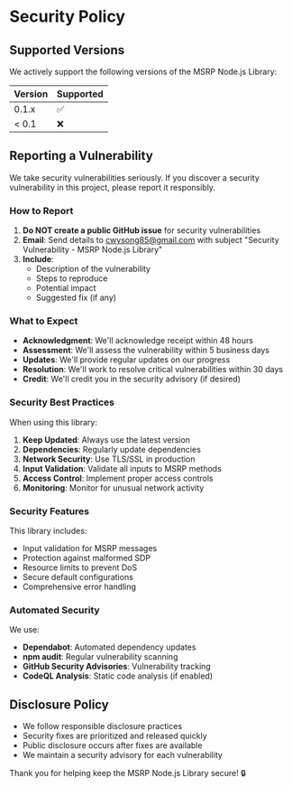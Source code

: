 # Security Policy

## Supported Versions

We actively support the following versions of the MSRP Node.js Library:

| Version | Supported          |
| ------- | ------------------ |
| 0.1.x   | :white_check_mark: |
| < 0.1   | :x:                |

## Reporting a Vulnerability

We take security vulnerabilities seriously. If you discover a security vulnerability in this project, please report it responsibly.

### How to Report

1. **Do NOT create a public GitHub issue** for security vulnerabilities
2. **Email**: Send details to cwysong85@gmail.com with subject "Security Vulnerability - MSRP Node.js Library"
3. **Include**:
   - Description of the vulnerability
   - Steps to reproduce
   - Potential impact
   - Suggested fix (if any)

### What to Expect

- **Acknowledgment**: We'll acknowledge receipt within 48 hours
- **Assessment**: We'll assess the vulnerability within 5 business days
- **Updates**: We'll provide regular updates on our progress
- **Resolution**: We'll work to resolve critical vulnerabilities within 30 days
- **Credit**: We'll credit you in the security advisory (if desired)

### Security Best Practices

When using this library:

1. **Keep Updated**: Always use the latest version
2. **Dependencies**: Regularly update dependencies
3. **Network Security**: Use TLS/SSL in production
4. **Input Validation**: Validate all inputs to MSRP methods
5. **Access Control**: Implement proper access controls
6. **Monitoring**: Monitor for unusual network activity

### Security Features

This library includes:

- Input validation for MSRP messages
- Protection against malformed SDP
- Resource limits to prevent DoS
- Secure default configurations
- Comprehensive error handling

### Automated Security

We use:

- **Dependabot**: Automated dependency updates
- **npm audit**: Regular vulnerability scanning
- **GitHub Security Advisories**: Vulnerability tracking
- **CodeQL Analysis**: Static code analysis (if enabled)

## Disclosure Policy

- We follow responsible disclosure practices
- Security fixes are prioritized and released quickly
- Public disclosure occurs after fixes are available
- We maintain a security advisory for each vulnerability

Thank you for helping keep the MSRP Node.js Library secure! 🔒
